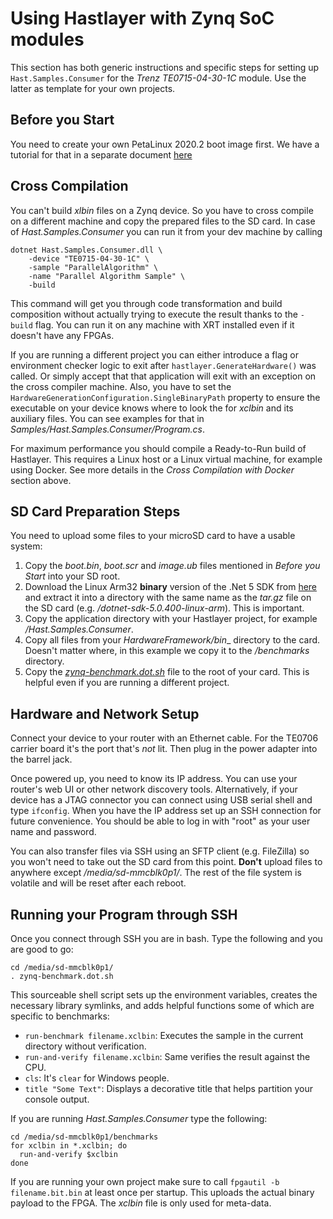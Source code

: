 ﻿# Using Hastlayer with Zynq SoC modules

This section has both generic instructions and specific steps for setting up `Hast.Samples.Consumer` for the _Trenz TE0715-04-30-1C_ module. Use the latter as template for your own projects.


## Before you Start

You need to create your own PetaLinux 2020.2 boot image first. We have a tutorial for that in a separate document [here](BuildingPetaLinuxForHastlayer.md)


## Cross Compilation

You can't build _xlbin_ files on a Zynq device. So you have to cross compile on a different machine and copy the prepared files to the SD card. In case of _Hast.Samples.Consumer_ you can run it from your dev machine by calling
```shell
dotnet Hast.Samples.Consumer.dll \
    -device "TE0715-04-30-1C" \
    -sample "ParallelAlgorithm" \
    -name "Parallel Algorithm Sample" \
    -build
``` 

This command will get you through code transformation and build composition without actually trying to execute the result thanks to the `-build` flag. You can run it on any machine with XRT installed even if it doesn't have any FPGAs.

If you are running a different project you can either introduce a flag or environment checker logic to exit after `hastlayer.GenerateHardware()` was called. Or simply accept that that application will exit with an exception on the cross compiler machine. Also, you have to set the `HardwareGenerationConfiguration.SingleBinaryPath` property to ensure the executable on your device knows where to look the for _xclbin_ and its auxiliary files. You can see examples for that in _Samples/Hast.Samples.Consumer/Program.cs_.

For maximum performance you should compile a Ready-to-Run build of Hastlayer. This requires a Linux host or a Linux virtual machine, for example using Docker. See more details in the _Cross Compilation with Docker_ section above.


## SD Card Preparation Steps

You need to upload some files to your microSD card to have a usable system:

1. Copy the _boot.bin_, _boot.scr_ and _image.ub_ files mentioned in _Before you Start_ into your SD root.
2. Download the Linux Arm32 **binary** version of the .Net 5 SDK from [here](https://dotnet.microsoft.com/download/dotnet/5.0) and extract it into a directory with the same name as the _tar.gz_ file on the SD card (e.g. _/dotnet-sdk-5.0.400-linux-arm_). This is important.
3. Copy the application directory with your Hastlayer project, for example _/Hast.Samples.Consumer_.
4. Copy all files from your _HardwareFramework/bin__ directory to the card. Doesn't matter where, in this example we copy it to the _/benchmarks_ directory.
5. Copy the [_zynq-benchmark.dot.sh_](../../../Docs/Attachments/zynq-benchmark.dot.sh) file to the root of your card. This is helpful even if you are running a different project.


## Hardware and Network Setup

Connect your device to your router with an Ethernet cable. For the TE0706 carrier board it's the port that's _not_ lit. Then plug in the power adapter into the barrel jack.

Once powered up, you need to know its IP address. You can use your router's web UI or other network discovery tools. Alternatively, if your device has a JTAG connector you can connect using USB serial shell and type `ifconfig`. When you have the IP address set up an SSH connection for future convenience. You should be able to log in with "root" as your user name and password.

You can also transfer files via SSH using an SFTP client (e.g. FileZilla) so you won't need to take out the SD card from this point. **Don't** upload files to anywhere except _/media/sd-mmcblk0p1/_. The rest of the file system is volatile and will be reset after each reboot. 


## Running your Program through SSH

Once you connect through SSH you are in bash. Type the following and you are good to go:
```shell
cd /media/sd-mmcblk0p1/
. zynq-benchmark.dot.sh
```

This sourceable shell script sets up the environment variables, creates the necessary library symlinks, and adds  helpful functions some of which are specific to benchmarks:
- `run-benchmark filename.xclbin`: Executes the sample in the current directory without verification.
- `run-and-verify filename.xclbin`: Same verifies the result against the CPU.
- `cls`: It's `clear` for Windows people.
- `title "Some Text"`: Displays a decorative title that helps partition your console output.

If you are running _Hast.Samples.Consumer_ type the following:

```shell
cd /media/sd-mmcblk0p1/benchmarks
for xclbin in *.xclbin; do
  run-and-verify $xclbin
done
```

If you are running your own project make sure to call `fpgautil -b filename.bit.bin` at least once per startup. This uploads the actual binary payload to the FPGA. The _xclbin_ file is only used for meta-data.
